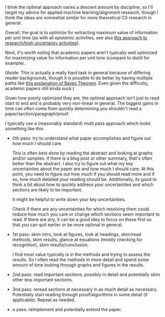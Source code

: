 I think the optimal approach varies a descent amount by discipline, so I'll
target my advice for applied machine learning/alignment research, though I
think the ideas are somewhat similar for more theoretical CS research in general.

Overall, the goal is to optimize for extracting maximum value of information
per unit time (as with all epistemic activities, see also [this approach to
research/high uncertainty activities](rsdp)). 

Next, it's worth noting that academic papers aren't typically well optimized
for maximizing value for information per unit time (compare to distill for
example).

(Aside: This is actually a really hard task in general because of differing
reader backgrounds, though it is possible to do better by having multiple paths
like [this explanation of Bayes Theorem](a_bayes). Even given the difficulty,
academic papers still kinda suck.)

Given how poorly optimized they are, the optimal approach isn't just to read
start to end and is probably very non-linear in general. The biggest gains in
time can often come from quickly determining you shouldn't read a
paper/section/paragraph/proof.

I typically use a (reasonably standard) multi pass approach which looks
something like this:
- 0th pass: try to understand what paper accomplishes and figure out how much
  I should care.  

  This is often best done by reading the abstract and looking at graphs and/or
  samples.  If there is a blog post or other summary, that's often better than
  the abstract.  I also try to figure out what my key uncertainties about the
  paper are and how much I should care.  At this point, you need to figure out
  how much if you should read more and if so, how much detailed your reading
  should be.  Additionally, its good to think a bit about how to quickly
  address your uncertainties and which sections are likely to be important.

  It might be helpful to write down your key uncertainties.

  Check if there are any uncertainties for which resolving them could reduce
  how much you care or change which sections seem important to read. If there
  are any, it can be a good idea to focus on these first so that you can quit
  earlier or be more optimal in general.

- 1st pass: skim intro, look at figures, look at headings, skim/read methods,
  skim results, glance at equations (mostly checking for recognition), skim
  results/conclusion.

  I find most value typically is in the methods and trying to assess the
  results. So I often read the methods in more detail and spend some amount of
  time looking through graphs and figures in the results.

- 2nd pass: read important sections, possibly in detail and potentially skim
  other less important sections.
- 3nd pass: reread sections at necessary in as much detail as necessary.
  Potentially start reading through proof/algorithms in some detail (if
  applicable). Repeat as needed.
- <p dir='ltr'>א pass: reimplement and potentially extend the paper.</p> 
 

 [rsdp]: https://cs.stanford.edu/~jsteinhardt/ResearchasaStochasticDecisionProcess.html
 [a_bayes]: https://arbital.com/p/bayes_rule
